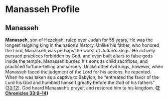 # Manasseh Profile

## Manasseh

**Manasseh**, son of Hezekiah, ruled over Judah for 55 years. He was the longest reigning king in the nation’s history. Unlike his father, who honored the Lord, Manasseh was perhaps the worst of Judah’s kings. He actively pursued practices forbidden by God, and even built altars to false gods inside the temple. Manasseh burned his sons as child sacrifices, and practiced fortune-telling and sorcery. Unlike other evil kings, however, when Manasseh faced the judgment of the Lord for his actions, he repented. When he was taken as a captive to Babylon, he “entreated the favor of the Lord his God and humbled himself greatly before the God of his fathers” ([33:12](https://www.esv.org/2+Chronicles+33%3A12/)). God heard Manasseh’s prayer, and restored him to his kingdom. **([2 Chronicles 33:9–14](https://www.esv.org/2+Chronicles+33%3A9%E2%80%9314/))**

